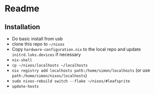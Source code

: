 # Readme

## Installation

 - Do basic install from usb
 - clone this repo to `~/nixos`
 - Copy `hardware-configuration.nix` to the local repo and update `initrd.luks.devices` if necessary
 - `nix-shell`
 - `cp ~/nixos/localhosts ~/localhosts`
 - `nix registry add localhosts path:/home/simon/localhosts` (or use `path:/home/simon/nixos/localhosts`)
 - `sudo nixos-rebuild switch --flake ~/nixos/#leafsprite`
 - `update-hosts`
